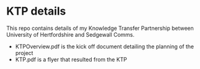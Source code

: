 # KTP details

This repo contains details of my Knowledge Transfer Partnership between University of Hertfordshire and Sedgewall Comms.

- KTPOverview.pdf is the kick off document detailing the planning of the project
- KTP.pdf is a flyer that resulted from the KTP

